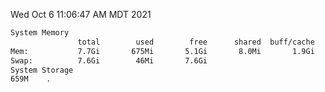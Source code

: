 Wed Oct  6 11:06:47 AM MDT 2021
```bash
System Memory
               total        used        free      shared  buff/cache   available
Mem:           7.7Gi       675Mi       5.1Gi       8.0Mi       1.9Gi       6.7Gi
Swap:          7.6Gi        46Mi       7.6Gi
System Storage
659M	.
```
```bash
